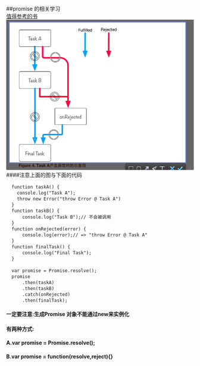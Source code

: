 ##promise 的相关学习  
[值得参考的书](http://liubin.github.io/promises-book/#__2) 
![img](img/promisePic.png)  
####注意上面的图与下面的代码  
````
  function taskA() {
    console.log("Task A");
    throw new Error("throw Error @ Task A")
  }
  function taskB() {
      console.log("Task B");// 不会被调用
  }
  function onRejected(error) {
      console.log(error);// => "throw Error @ Task A"
  }
  function finalTask() {
      console.log("Final Task");
  }

  var promise = Promise.resolve();
  promise
      .then(taskA)
      .then(taskB)
      .catch(onRejected)
      .then(finalTask);

````  
#### 一定要注意:生成Promise 对象不能通过new来实例化  
#### 有两种方式:  
#### A.var promise = Promise.resolve();  
#### B.var promise = function(resolve,reject){}   


